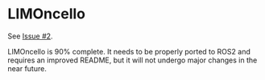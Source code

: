 # LIMOncello

See [Issue #2](https://github.com/CPerezRuiz335/LIMOncello/issues/2).

LIMOncello is 90% complete. It needs to be properly ported to ROS2 and 
requires an improved README, but it will not undergo major changes in 
the near future.